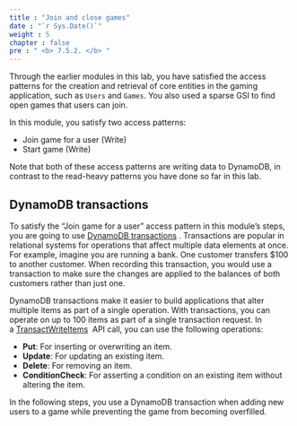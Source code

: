 ```yaml
---
title : "Join and close games"
date : "`r Sys.Date()`"
weight : 5
chapter : false
pre : " <b> 7.5.2. </b> "
---
```

Through the earlier modules in this lab, you have satisfied the access patterns for the creation and retrieval of core entities in the gaming application, such as `Users` and `Games`. You also used a sparse GSI to find open games that users can join.

In this module, you satisfy two access patterns:

- Join game for a user (Write)
- Start game (Write)

Note that both of these access patterns are writing data to DynamoDB, in contrast to the read-heavy patterns you have done so far in this lab.

## DynamoDB transactions


To satisfy the “Join game for a user” access pattern in this module’s steps, you are going to use [DynamoDB transactions](https://docs.aws.amazon.com/amazondynamodb/latest/developerguide/transactions.html) . Transactions are popular in relational systems for operations that affect multiple data elements at once. For example, imagine you are running a bank. One customer transfers $100 to another customer. When recording this transaction, you would use a transaction to make sure the changes are applied to the balances of both customers rather than just one.

DynamoDB transactions make it easier to build applications that alter multiple items as part of a single operation. With transactions, you can operate on up to 100 items as part of a single transaction request. In a [TransactWriteItems](https://docs.aws.amazon.com/amazondynamodb/latest/APIReference/API_TransactWriteItems.html)  API call, you can use the following operations:

- **Put**: For inserting or overwriting an item.
- **Update**: For updating an existing item.
- **Delete**: For removing an item.
- **ConditionCheck**: For asserting a condition on an existing item without altering the item.

In the following steps, you use a DynamoDB transaction when adding new users to a game while preventing the game from becoming overfilled.
